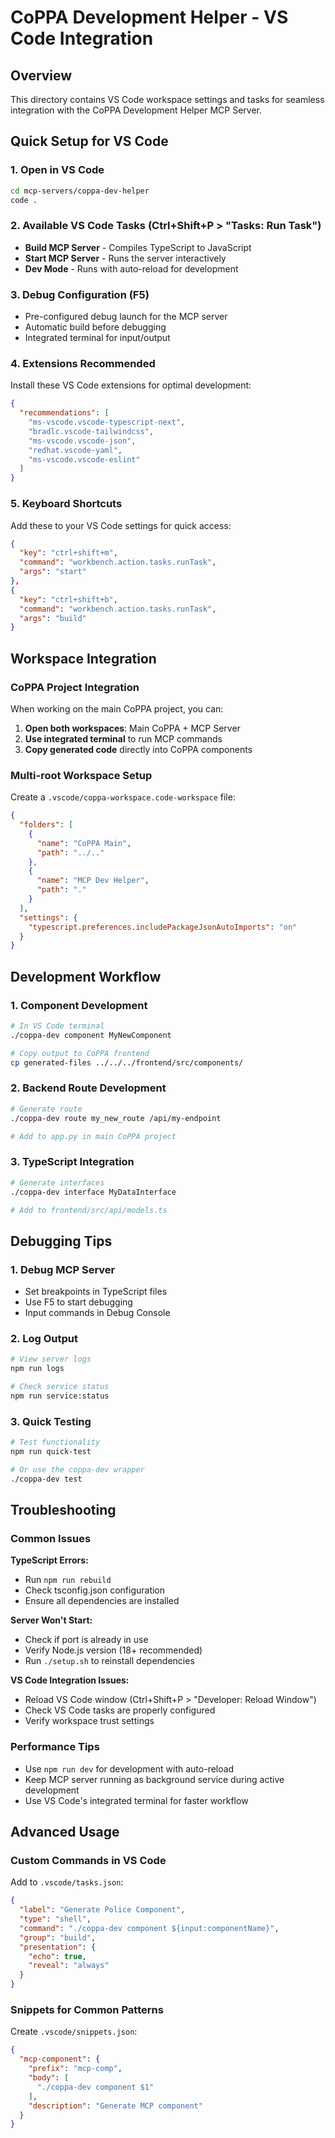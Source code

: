 # CoPPA Development Helper - VS Code Integration

## Overview
This directory contains VS Code workspace settings and tasks for seamless integration with the CoPPA Development Helper MCP Server.

## Quick Setup for VS Code

### 1. Open in VS Code
```bash
cd mcp-servers/coppa-dev-helper
code .
```

### 2. Available VS Code Tasks (Ctrl+Shift+P > "Tasks: Run Task")

- **Build MCP Server** - Compiles TypeScript to JavaScript
- **Start MCP Server** - Runs the server interactively
- **Dev Mode** - Runs with auto-reload for development

### 3. Debug Configuration (F5)
- Pre-configured debug launch for the MCP server
- Automatic build before debugging
- Integrated terminal for input/output

### 4. Extensions Recommended

Install these VS Code extensions for optimal development:

```json
{
  "recommendations": [
    "ms-vscode.vscode-typescript-next",
    "bradlc.vscode-tailwindcss",
    "ms-vscode.vscode-json",
    "redhat.vscode-yaml",
    "ms-vscode.vscode-eslint"
  ]
}
```

### 5. Keyboard Shortcuts

Add these to your VS Code settings for quick access:

```json
{
  "key": "ctrl+shift+m",
  "command": "workbench.action.tasks.runTask",
  "args": "start"
},
{
  "key": "ctrl+shift+b",
  "command": "workbench.action.tasks.runTask", 
  "args": "build"
}
```

## Workspace Integration

### CoPPA Project Integration
When working on the main CoPPA project, you can:

1. **Open both workspaces**: Main CoPPA + MCP Server
2. **Use integrated terminal** to run MCP commands
3. **Copy generated code** directly into CoPPA components

### Multi-root Workspace Setup
Create a `.vscode/coppa-workspace.code-workspace` file:

```json
{
  "folders": [
    {
      "name": "CoPPA Main",
      "path": "../.."
    },
    {
      "name": "MCP Dev Helper", 
      "path": "."
    }
  ],
  "settings": {
    "typescript.preferences.includePackageJsonAutoImports": "on"
  }
}
```

## Development Workflow

### 1. Component Development
```bash
# In VS Code terminal
./coppa-dev component MyNewComponent

# Copy output to CoPPA frontend
cp generated-files ../../../frontend/src/components/
```

### 2. Backend Route Development  
```bash
# Generate route
./coppa-dev route my_new_route /api/my-endpoint

# Add to app.py in main CoPPA project
```

### 3. TypeScript Integration
```bash
# Generate interfaces
./coppa-dev interface MyDataInterface

# Add to frontend/src/api/models.ts
```

## Debugging Tips

### 1. Debug MCP Server
- Set breakpoints in TypeScript files
- Use F5 to start debugging
- Input commands in Debug Console

### 2. Log Output
```bash
# View server logs
npm run logs

# Check service status  
npm run service:status
```

### 3. Quick Testing
```bash
# Test functionality
npm run quick-test

# Or use the coppa-dev wrapper
./coppa-dev test
```

## Troubleshooting

### Common Issues

**TypeScript Errors:**
- Run `npm run rebuild` 
- Check tsconfig.json configuration
- Ensure all dependencies are installed

**Server Won't Start:**
- Check if port is already in use
- Verify Node.js version (18+ recommended)
- Run `./setup.sh` to reinstall dependencies

**VS Code Integration Issues:**
- Reload VS Code window (Ctrl+Shift+P > "Developer: Reload Window")
- Check VS Code tasks are properly configured
- Verify workspace trust settings

### Performance Tips

- Use `npm run dev` for development with auto-reload
- Keep MCP server running as background service during active development
- Use VS Code's integrated terminal for faster workflow

## Advanced Usage

### Custom Commands in VS Code

Add to `.vscode/tasks.json`:

```json
{
  "label": "Generate Police Component",
  "type": "shell",
  "command": "./coppa-dev component ${input:componentName}",
  "group": "build",
  "presentation": {
    "echo": true,
    "reveal": "always"
  }
}
```

### Snippets for Common Patterns

Create `.vscode/snippets.json`:

```json
{
  "mcp-component": {
    "prefix": "mcp-comp",
    "body": [
      "./coppa-dev component $1"
    ],
    "description": "Generate MCP component"
  }
}
```
